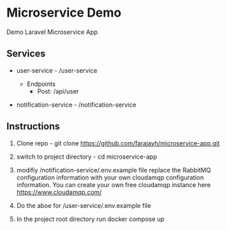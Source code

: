 # Microservice Demo
Demo Laravel Microservice App


## Services
* user-service - /user-service
    - Endpoints
        * Post: /api/user

* notification-service - /notification-service

## Instructions
1. Clone repo - git clone https://github.com/farajayh/microservice-app.git

2. switch to project directory - cd microservice-app

3. modifiy /notification-service/.env.example file
    replace the RabbitMQ configuration information with your own cloudamqp configuration information.
    You can create your own free cloudamqp instance here https://www.cloudamqp.com/
    
4. Do the aboe for /user-service/.env.example file

5. In the project root directory run docker compose up